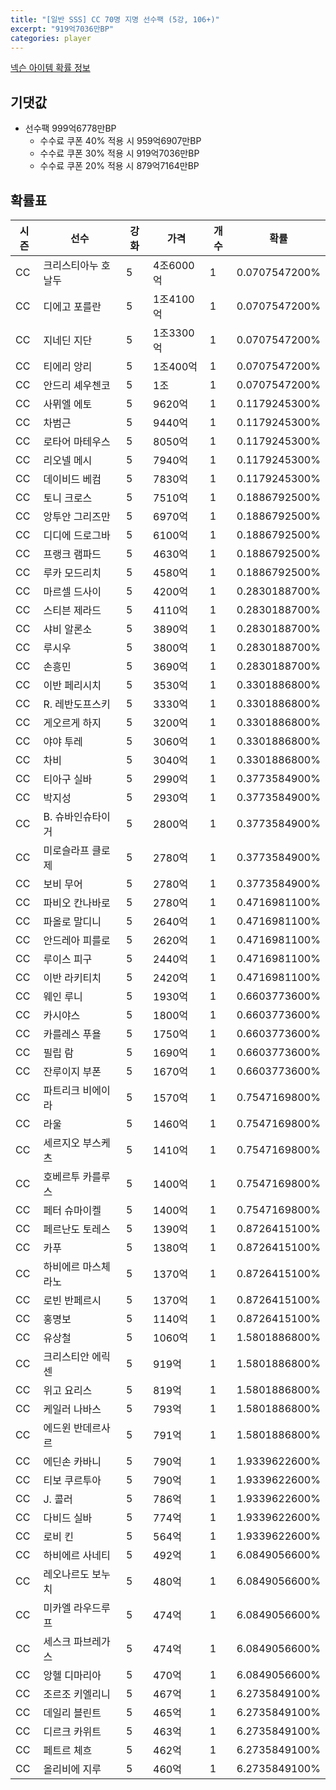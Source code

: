 ```yaml
---
title: "[일반 SSS] CC 70명 지명 선수팩 (5강, 106+)"
excerpt: "919억7036만BP"
categories: player
---
```

[넥슨 아이템 확률 정보](http://iteminfo.nexon.com/probability/fo4?sn=7398)

## 기댓값
  - 선수팩 999억6778만BP
    - 수수료 쿠폰 40% 적용 시 959억6907만BP
    - 수수료 쿠폰 30% 적용 시 919억7036만BP
    - 수수료 쿠폰 20% 적용 시 879억7164만BP


## 확률표

|시즌|선수|강화|가격|개수|확률|
|---|---|---|---|---|---|
|CC|크리스티아누 호날두|5|4조6000억|1|0.0707547200%|
|CC|디에고 포를란|5|1조4100억|1|0.0707547200%|
|CC|지네딘 지단|5|1조3300억|1|0.0707547200%|
|CC|티에리 앙리|5|1조400억|1|0.0707547200%|
|CC|안드리 셰우첸코|5|1조|1|0.0707547200%|
|CC|사뮈엘 에토|5|9620억|1|0.1179245300%|
|CC|차범근|5|9440억|1|0.1179245300%|
|CC|로타어 마테우스|5|8050억|1|0.1179245300%|
|CC|리오넬 메시|5|7940억|1|0.1179245300%|
|CC|데이비드 베컴|5|7830억|1|0.1179245300%|
|CC|토니 크로스|5|7510억|1|0.1886792500%|
|CC|앙투안 그리즈만|5|6970억|1|0.1886792500%|
|CC|디디에 드로그바|5|6100억|1|0.1886792500%|
|CC|프랭크 램파드|5|4630억|1|0.1886792500%|
|CC|루카 모드리치|5|4580억|1|0.1886792500%|
|CC|마르셀 드사이|5|4200억|1|0.2830188700%|
|CC|스티븐 제라드|5|4110억|1|0.2830188700%|
|CC|샤비 알론소|5|3890억|1|0.2830188700%|
|CC|루시우|5|3800억|1|0.2830188700%|
|CC|손흥민|5|3690억|1|0.2830188700%|
|CC|이반 페리시치|5|3530억|1|0.3301886800%|
|CC|R. 레반도프스키|5|3330억|1|0.3301886800%|
|CC|게오르게 하지|5|3200억|1|0.3301886800%|
|CC|야야 투레|5|3060억|1|0.3301886800%|
|CC|차비|5|3040억|1|0.3301886800%|
|CC|티아구 실바|5|2990억|1|0.3773584900%|
|CC|박지성|5|2930억|1|0.3773584900%|
|CC|B. 슈바인슈타이거|5|2800억|1|0.3773584900%|
|CC|미로슬라프 클로제|5|2780억|1|0.3773584900%|
|CC|보비 무어|5|2780억|1|0.3773584900%|
|CC|파비오 칸나바로|5|2780억|1|0.4716981100%|
|CC|파올로 말디니|5|2640억|1|0.4716981100%|
|CC|안드레아 피를로|5|2620억|1|0.4716981100%|
|CC|루이스 피구|5|2440억|1|0.4716981100%|
|CC|이반 라키티치|5|2420억|1|0.4716981100%|
|CC|웨인 루니|5|1930억|1|0.6603773600%|
|CC|카시야스|5|1800억|1|0.6603773600%|
|CC|카를레스 푸욜|5|1750억|1|0.6603773600%|
|CC|필립 람|5|1690억|1|0.6603773600%|
|CC|잔루이지 부폰|5|1670억|1|0.6603773600%|
|CC|파트리크 비에이라|5|1570억|1|0.7547169800%|
|CC|라울|5|1460억|1|0.7547169800%|
|CC|세르지오 부스케츠|5|1410억|1|0.7547169800%|
|CC|호베르투 카를루스|5|1400억|1|0.7547169800%|
|CC|페터 슈마이켈|5|1400억|1|0.7547169800%|
|CC|페르난도 토레스|5|1390억|1|0.8726415100%|
|CC|카푸|5|1380억|1|0.8726415100%|
|CC|하비에르 마스체라노|5|1370억|1|0.8726415100%|
|CC|로빈 반페르시|5|1370억|1|0.8726415100%|
|CC|홍명보|5|1140억|1|0.8726415100%|
|CC|유상철|5|1060억|1|1.5801886800%|
|CC|크리스티안 에릭센|5|919억|1|1.5801886800%|
|CC|위고 요리스|5|819억|1|1.5801886800%|
|CC|케일러 나바스|5|793억|1|1.5801886800%|
|CC|에드윈 반데르사르|5|791억|1|1.5801886800%|
|CC|에딘손 카바니|5|790억|1|1.9339622600%|
|CC|티보 쿠르투아|5|790억|1|1.9339622600%|
|CC|J. 콜러|5|786억|1|1.9339622600%|
|CC|다비드 실바|5|774억|1|1.9339622600%|
|CC|로비 킨|5|564억|1|1.9339622600%|
|CC|하비에르 사네티|5|492억|1|6.0849056600%|
|CC|레오나르도 보누치|5|480억|1|6.0849056600%|
|CC|미카엘 라우드루프|5|474억|1|6.0849056600%|
|CC|세스크 파브레가스|5|474억|1|6.0849056600%|
|CC|앙헬 디마리아|5|470억|1|6.0849056600%|
|CC|조르조 키엘리니|5|467억|1|6.2735849100%|
|CC|데일리 블린트|5|465억|1|6.2735849100%|
|CC|디르크 카위트|5|463억|1|6.2735849100%|
|CC|페트르 체흐|5|462억|1|6.2735849100%|
|CC|올리비에 지루|5|460억|1|6.2735849100%|
